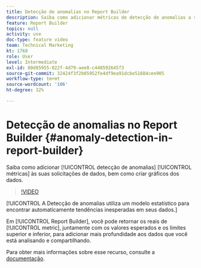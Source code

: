 ```yaml
---
title: Detecção de anomalias no Report Builder
description: Saiba como adicionar métricas de detecção de anomalias a suas solicitações de dados, bem como criar gráficos aos dados.
feature: Report Builder
topics: null
activity: use
doc-type: feature video
team: Technical Marketing
kt: 1768
role: User
level: Intermediate
exl-id: 80d85955-022f-4d79-aee8-c440592645f3
source-git-commit: 32424f3f2b05952fe4df9ea91dcbe51684cee905
workflow-type: tm+mt
source-wordcount: '106'
ht-degree: 32%

---
```


# Detecção de anomalias no Report Builder {#anomaly-detection-in-report-builder}

Saiba como adicionar [!UICONTROL detecção de anomalias] [!UICONTROL métricas] às suas solicitações de dados, bem como criar gráficos dos dados.

>[!VIDEO](https://video.tv.adobe.com/v/23543/?quality=12)

[!UICONTROL A Detecção de anomalias utiliza um modelo estatístico para encontrar automaticamente tendências inesperadas em seus dados.]

Em [!UICONTROL Report Builder], você pode retornar os reais de [!UICONTROL metric], juntamente com os valores esperados e os limites superior e inferior, para adicionar mais profundidade aos dados que você está analisando e compartilhando.

Para obter mais informações sobre esse recurso, consulte a [documentação](https://marketing.adobe.com/resources/help/en_US/arb/anomaly_detection.html).
